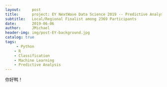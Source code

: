 ```yaml
---
layout:     post
title:      project: EY NextWave Data Science 2019 -- Predictive Analysis on Geo-locations
subtitle:   Local/Regional Finalist among 2369 Participants
date:       2019-06-06
author:     JMichael
header-img: img/post-EY-background.jpg
catalog: true
tags:
     - Python
    - R
    - Classification
    - Machine Learning
    - Predictive Analysis
---
```


你好鸭！
